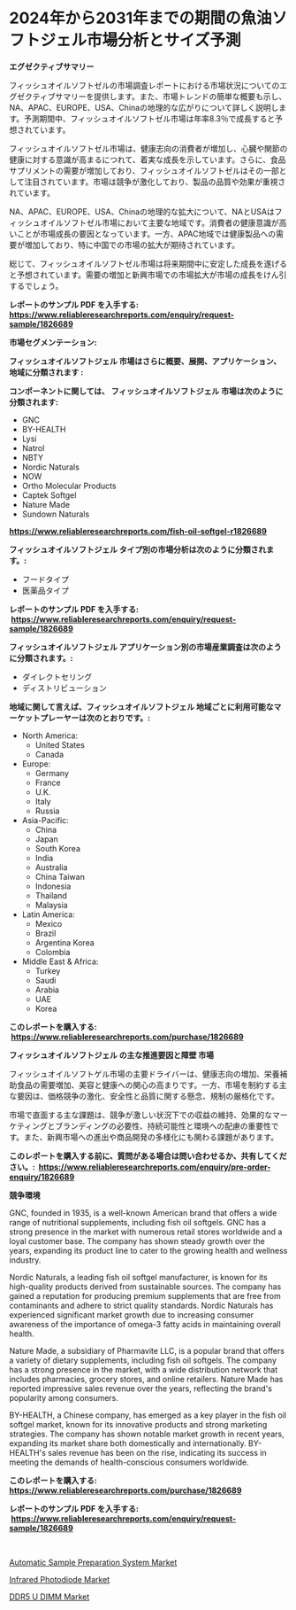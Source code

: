 <p><h1>2024年から2031年までの期間の魚油ソフトジェル市場分析とサイズ予測</h1></p><p><strong>エグゼクティブサマリー</strong></p>
<p><p>フィッシュオイルソフトゼルの市場調査レポートにおける市場状況についてのエグゼクティブサマリーを提供します。また、市場トレンドの簡単な概要も示し、NA、APAC、EUROPE、USA、Chinaの地理的な広がりについて詳しく説明します。予測期間中、フィッシュオイルソフトゼル市場は年率8.3％で成長すると予想されています。</p><p>フィッシュオイルソフトゼル市場は、健康志向の消費者が増加し、心臓や関節の健康に対する意識が高まるにつれて、着実な成長を示しています。さらに、食品サプリメントの需要が増加しており、フィッシュオイルソフトゼルはその一部として注目されています。市場は競争が激化しており、製品の品質や効果が重視されています。</p><p>NA、APAC、EUROPE、USA、Chinaの地理的な拡大について、NAとUSAはフィッシュオイルソフトゼル市場において主要な地域です。消費者の健康意識が高いことが市場成長の要因となっています。一方、APAC地域では健康製品への需要が増加しており、特に中国での市場の拡大が期待されています。</p><p>総じて、フィッシュオイルソフトゼル市場は将来期間中に安定した成長を遂げると予想されています。需要の増加と新興市場での市場拡大が市場の成長をけん引するでしょう。</p></p>
<p><strong>レポートのサンプル PDF を入手する: <a href="https://www.reliableresearchreports.com/enquiry/request-sample/1826689">https://www.reliableresearchreports.com/enquiry/request-sample/1826689</a></strong></p>
<p><strong>市場セグメンテーション:</strong></p>
<p><strong> フィッシュオイルソフトジェル 市場はさらに概要、展開、アプリケーション、地域に分類されます :</strong></p>
<p><strong>コンポーネントに関しては、 フィッシュオイルソフトジェル 市場は次のように分類されます: &nbsp;</strong></p>
<p><ul><li>GNC</li><li>BY-HEALTH</li><li>Lysi</li><li>Natrol</li><li>NBTY</li><li>Nordic Naturals</li><li>NOW</li><li>Ortho Molecular Products</li><li>Captek Softgel</li><li>Nature Made</li><li>Sundown Naturals</li></ul></p>
<p><strong><a href="https://www.reliableresearchreports.com/fish-oil-softgel-r1826689">https://www.reliableresearchreports.com/fish-oil-softgel-r1826689</a></strong></p>
<p><strong> フィッシュオイルソフトジェル タイプ別の市場分析は次のように分類されます。:</strong></p>
<p><ul><li>フードタイプ</li><li>医薬品タイプ</li></ul></p>
<p><strong>レポートのサンプル PDF を入手する: &nbsp;<a href="https://www.reliableresearchreports.com/enquiry/request-sample/1826689">https://www.reliableresearchreports.com/enquiry/request-sample/1826689</a></strong></p>
<p><strong> フィッシュオイルソフトジェル アプリケーション別の市場産業調査は次のように分類されます。:</strong></p>
<p><ul><li>ダイレクトセリング</li><li>ディストリビューション</li></ul></p>
<p><strong>地域に関して言えば、フィッシュオイルソフトジェル 地域ごとに利用可能なマーケットプレーヤーは次のとおりです。:</strong></p>
<p><ul>
    <li>
        North America:
        <ul>
            <li>United States</li>
            <li>Canada</li>
        </ul>
    </li>
    <li>
        Europe:
        <ul>
            <li>Germany</li>
            <li>France</li>
            <li>U.K.</li>
            <li>Italy</li>
            <li>Russia</li>
        </ul>
    </li>
    <li>
        Asia-Pacific:
        <ul>
            <li>China</li>
            <li>Japan</li>
            <li>South Korea</li>
            <li>India</li>
            <li>Australia</li>
            <li>China Taiwan</li>
            <li>Indonesia</li>
            <li>Thailand</li>
            <li>Malaysia</li>
        </ul>
    </li>
    <li>
        Latin America:
        <ul>
            <li>Mexico</li>
            <li>Brazil</li>
            <li>Argentina Korea</li>
            <li>Colombia</li>
        </ul>
    </li>
    <li>
        Middle East & Africa:
        <ul>
            <li>Turkey</li>
            <li>Saudi</li>
            <li>Arabia</li>
            <li>UAE</li>
            <li>Korea</li>
        </ul>
    </li>
    </ul></p>
<p><strong>このレポートを購入する: &nbsp;<a href="https://www.reliableresearchreports.com/purchase/1826689">https://www.reliableresearchreports.com/purchase/1826689</a></strong></p>
<p><strong>フィッシュオイルソフトジェル の主な推進要因と障壁 市場</strong></p>
<p><p>フィッシュオイルソフトゲル市場の主要ドライバーは、健康志向の増加、栄養補助食品の需要増加、美容と健康への関心の高まりです。一方、市場を制約する主な要因は、価格競争の激化、安全性と品質に関する懸念、規制の厳格化です。</p><p>市場で直面する主な課題は、競争が激しい状況下での収益の維持、効果的なマーケティングとブランディングの必要性、持続可能性と環境への配慮の重要性です。また、新興市場への進出や商品開発の多様化にも関わる課題があります。</p></p>
<p><strong>このレポートを購入する前に、質問がある場合は問い合わせるか、共有してください。:&nbsp; <a href="https://www.reliableresearchreports.com/enquiry/pre-order-enquiry/1826689">https://www.reliableresearchreports.com/enquiry/pre-order-enquiry/1826689</a></strong></p>
<p><strong>競争環境</strong></p>
<p><p>GNC, founded in 1935, is a well-known American brand that offers a wide range of nutritional supplements, including fish oil softgels. GNC has a strong presence in the market with numerous retail stores worldwide and a loyal customer base. The company has shown steady growth over the years, expanding its product line to cater to the growing health and wellness industry.</p><p>Nordic Naturals, a leading fish oil softgel manufacturer, is known for its high-quality products derived from sustainable sources. The company has gained a reputation for producing premium supplements that are free from contaminants and adhere to strict quality standards. Nordic Naturals has experienced significant market growth due to increasing consumer awareness of the importance of omega-3 fatty acids in maintaining overall health.</p><p>Nature Made, a subsidiary of Pharmavite LLC, is a popular brand that offers a variety of dietary supplements, including fish oil softgels. The company has a strong presence in the market, with a wide distribution network that includes pharmacies, grocery stores, and online retailers. Nature Made has reported impressive sales revenue over the years, reflecting the brand's popularity among consumers.</p><p>BY-HEALTH, a Chinese company, has emerged as a key player in the fish oil softgel market, known for its innovative products and strong marketing strategies. The company has shown notable market growth in recent years, expanding its market share both domestically and internationally. BY-HEALTH's sales revenue has been on the rise, indicating its success in meeting the demands of health-conscious consumers worldwide.</p></p>
<p><strong>このレポートを購入する: &nbsp; <a href="https://www.reliableresearchreports.com/purchase/1826689">https://www.reliableresearchreports.com/purchase/1826689</a></strong></p>
<p><strong>レポートのサンプル PDF を入手する: &nbsp;<a href="https://www.reliableresearchreports.com/enquiry/request-sample/1826689">https://www.reliableresearchreports.com/enquiry/request-sample/1826689</a></strong><strong></strong></p>
<p>&nbsp;</p>
<p><p><a href="https://www.linkedin.com/pulse/automatic-sample-preparation-systemnbspmarket-focuses-lwzue?trackingId=GWUBwcS%2B2Sp5YD%2BteIOBbw%3D%3D">Automatic Sample Preparation System Market</a></p><p><a href="https://www.linkedin.com/pulse/infrared-photodiode-market-analysis-sze-forecasted-period-2rzjc?trackingId=XTs75KK6Bi8gPEBiQonzsA%3D%3D">Infrared Photodiode Market</a></p><p><a href="https://www.linkedin.com/pulse/ddr5-u-dimm-market-analysis-its-cagr-segmentation-global-lobjc?trackingId=CUvOGVjZvO0xW6bU%2BmI7Gg%3D%3D">DDR5 U DIMM Market</a></p></p>